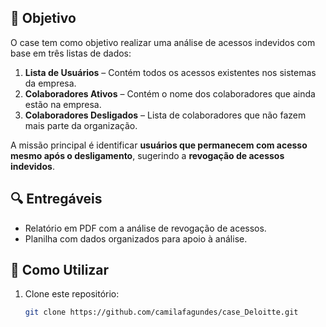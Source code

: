 
## 📝 Objetivo

O case tem como objetivo realizar uma análise de acessos indevidos com base em três listas de dados:

1. **Lista de Usuários** – Contém todos os acessos existentes nos sistemas da empresa.
2. **Colaboradores Ativos** – Contém o nome dos colaboradores que ainda estão na empresa.
3. **Colaboradores Desligados** – Lista de colaboradores que não fazem mais parte da organização.

A missão principal é identificar **usuários que permanecem com acesso mesmo após o desligamento**, sugerindo a **revogação de acessos indevidos**.

## 🔍 Entregáveis

- Relatório em PDF com a análise de revogação de acessos.
- Planilha com dados organizados para apoio à análise.

## 🚀 Como Utilizar

1. Clone este repositório:
   ```bash
   git clone https://github.com/camilafagundes/case_Deloitte.git
